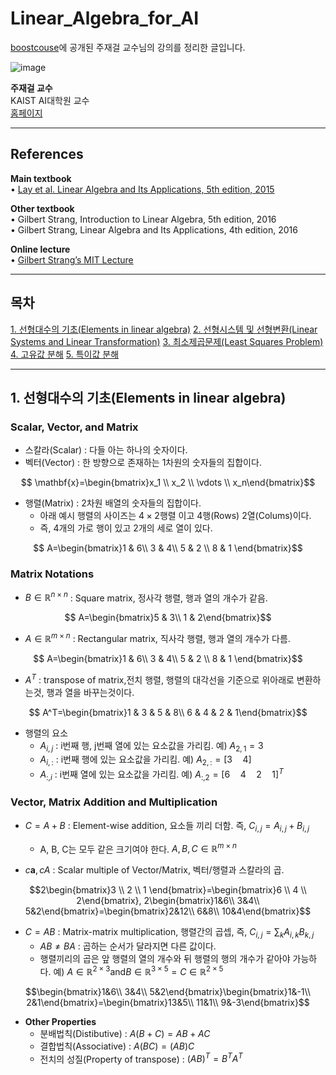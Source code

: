 # Linear_Algebra_for_AI
[boostcouse](https://www.boostcourse.org/ai251/joinLectures/195088)에 공개된 주재걸 교수님의 강의를 정리한 글입니다.


![image](https://user-images.githubusercontent.com/71332005/208824570-cce4b1f8-8970-4eb0-aead-fbdeede20beb.png)

**주재걸 교수**  
KAIST AI대학원 교수  
[홈페이지](https://sites.google.com/site/jaegulchoo/)

---
## References
**Main textbook**  
• [Lay et al. Linear Algebra and Its Applications, 5th edition, 2015](https://www.amazon.com/Linear-Algebra-Its-Applications-5th/dp/032198238X)  

**Other textbook**  
• Gilbert Strang, Introduction to Linear Algebra, 5th edition, 2016  
• Gilbert Strang, Linear Algebra and Its Applications, 4th edition, 2016  

**Online lecture**  
• [Gilbert Strang’s MIT Lecture](https://ocw.mit.edu/courses/mathematics/18-06-linear-algebra-spring-2010/)  

---

## 목차
[1. 선형대수의 기초(Elements in linear algebra)](#1-선형대수의-기초elements-in-linear-algebra)
[2. 선형시스템 및 선형변환(Linear Systems and Linear Transformation)](#2-선형시스템-및-선형변환linear-systems-and-linear-transformation)
[3. 최소제곱문제(Least Squares Problem)](#3-최소제곱문제least-squares-problem)
[4. 고유값 분해](#4-고유값-분해)
[5. 특이값 분해](#5-특이값-분해)

---

## 1. 선형대수의 기초(Elements in linear algebra)

### Scalar, Vector, and Matrix
* 스칼라(Scalar) : 다들 아는 하나의 숫자이다.
* 벡터(Vector) : 한 방향으로 존재하는 1차원의 숫자들의 집합이다.

$$ \mathbf{x}=\begin{bmatrix}x_1 \\
x_2 \\
\vdots \\
x_n\end{bmatrix}$$  
* 행렬(Matrix) : 2차원 배열의 숫자들의 집합이다.   
  - 아래 예시 행렬의 사이즈는 $4 \times 2$행렬 이고 4행(Rows) 2열(Colums)이다. 
  - 즉, 4개의 가로 행이 있고 2개의 세로 열이 있다. 

$$ A=\begin{bmatrix}1 & 6\\
3 & 4\\
5 & 2 \\
8 & 1 \end{bmatrix}$$ 

### Matrix Notations
* $B\in\mathbb{R}^{n\times n}$ : Square matrix, 정사각 행렬, 행과 열의 개수가 같음.  

$$ A=\begin{bmatrix}5 & 3\\
1 & 2\end{bmatrix}$$ 
* $A\in\mathbb{R}^{m\times n}$ : Rectangular matrix, 직사각 행렬, 행과 열의 개수가 다름.  

$$ A=\begin{bmatrix}1 & 6\\
3 & 4\\
5 & 2 \\
8 & 1 \end{bmatrix}$$ 
* $A^T$ : transpose of matrix,전치 행렬, 행렬의 대각선을 기준으로 위아래로 변환하는것, 행과 열을 바꾸는것이다.

$$ A^T=\begin{bmatrix}1 & 3 & 5 & 8\\
6 & 4 & 2 & 1\end{bmatrix}$$ 

* 행렬의 요소
  - $A_{i,j}$ : i번째 행, j번째 열에 있는 요소값을 가리킴. 예) $A_{2,1}=3$
  - $A_{i,:}$ : i번째 행에 있는 요소값을 가리킴. 예) $A_{2,:}=[3 \quad 4]$
  - $A_{:,i}$ : i번째 열에 있는 요소값을 가리킴. 예) $A_{:,2}=[6 \quad 4 \quad 2 \quad 1]^T$

### Vector, Matrix Addition and Multiplication
* $C=A+B$ : Element-wise addition, 요소들 끼리 더함. 즉, $C_{i,j}=A_{i,j}+B_{i,j}$
  - A, B, C는 모두 같은 크기여야 한다. $A,B,C\in\mathbb{R}^{m\times n}$

* $c\mathbf{a},cA$ : Scalar multiple of Vector/Matrix, 벡터/행렬과 스칼라의 곱.

$$2\begin{bmatrix}3 \\
2 \\
1 \end{bmatrix}=\begin{bmatrix}6 \\
4 \\
2\end{bmatrix}, 2\begin{bmatrix}1&6\\
3&4\\
5&2\end{bmatrix}=\begin{bmatrix}2&12\\
6&8\\
10&4\end{bmatrix}$$
* $C=AB$ : Matrix-matrix multiplication, 행렬간의 곱셉, 즉, $C_{i,j}=\sum_k A_{i,k}B_{k,j}$
  - $AB\neq BA$ : 곱하는 순서가 달라지면 다른 값이다.
  - 행렬끼리의 곱은 앞 행렬의 열의 개수와 뒤 행렬의 행의 개수가 같아야 가능하다. 예) $A\in\mathbb{R}^{2\times 3} \text{and} B\in\mathbb{R}^{3\times 5}=C\in\mathbb{R}^{2\times 5}$  

$$\begin{bmatrix}1&6\\
3&4\\
5&2\end{bmatrix}\begin{bmatrix}1&-1\\
2&1\end{bmatrix}=\begin{bmatrix}13&5\\
11&1\\
9&-3\end{bmatrix}$$

* **Other Properties**
  - 분배법칙(Distibutive) : $A(B+C)=AB+AC$
  - 결합법칙(Associative) : $A(BC)=(AB)C$
  - 전치의 성질(Property of transpose) : $(AB)^T=B^TA^T$























  

